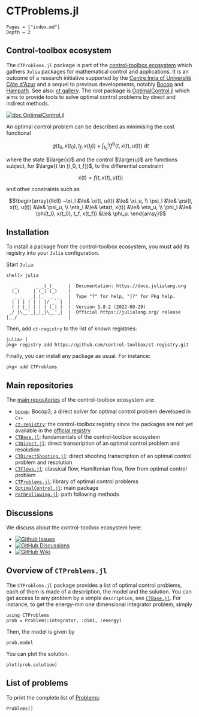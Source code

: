 # CTProblems.jl

```@contents
Pages = ["index.md"]
Depth = 2
```

## Control-toolbox ecosystem

The `CTProblems.jl` package is part of the [control-toolbox ecosystem](https://github.com/control-toolbox)
which gathers `Julia` packages for mathematical control and applications. It is an outcome of a research initiative supported by the [Centre Inria of Université Côte d'Azur](https://www.inria.fr/en/inria-centre-universite-cote-azur) and a sequel to previous developments, notably [Bocop](https://www.bocop.org) and [Hampath](https://www.hampath.org). See also: [ct gallery](https://ct.gitlabpages.inria.fr/gallery). The root package is [OptimalControl.jl](https://github.com/control-toolbox/OptimalControl.jl) which aims to provide tools to solve optimal control problems by direct and indirect methods.

[![doc OptimalControl.jl](https://img.shields.io/badge/doc-OptimalControl.jl-blue)](https://control-toolbox.github.io/OptimalControl.jl)

An optimal control problem can be described as minimising the cost functional

```math
g(t_0, x(t_0), t_f, x(t_f)) + \int_{t_0}^{t_f} f^{0}(t, x(t), u(t))~\mathrm{d}t
```

where the state $\large{x}$ and the control $\large{u}$ are functions subject, for $\large{t \in [t_0, t_f]}$,
to the differential constraint

```math
   \dot{x}(t) = f(t, x(t), u(t))
```

and other constraints such as

```math
\begin{array}{llcll}
~\xi_l  &\le& \xi(t, u(t))        &\le& \xi_u, \\
\psi_l &\le& \psi(t, x(t), u(t)) &\le& \psi_u, \\
\eta_l &\le& \eta(t, x(t))       &\le& \eta_u, \\
\phi_l &\le& \phi(t_0, x(t_0), t_f, x(t_f)) &\le& \phi_u.
\end{array}
```

## Installation

To install a package from the control-toolbox ecosystem, you must add its registry into your `Julia` configuration.

Start `Julia`:

```shell
shell> julia

   _       _ _(_)_     |  Documentation: https://docs.julialang.org
  (_)     | (_) (_)    |
   _ _   _| |_  __ _   |  Type "?" for help, "]?" for Pkg help.
  | | | | | | |/ _` |  |
  | | |_| | | | (_| |  |  Version 1.8.2 (2022-09-29)
 _/ |\__'_|_|_|\__'_|  |  Official https://julialang.org/ release
|__/                   |
```

Then, add `ct-registry` to the list of known registries:

```shell
julia> ]
pkg> registry add https://github.com/control-toolbox/ct-registry.git
```

Finally, you can install any package as usual. For instance:

```shell
pkg> add CTProblems
```

## Main repositories

The [main repositories](https://github.com/orgs/control-toolbox/repositories?type=all) of the control-toolbox ecosystem are:

* [`bocop`](https://github.com/control-toolbox/bocop): Bocop3, a direct solver for optimal control problem developed in `C++`
* [`ct-registry`](https://github.com/control-toolbox/ct-registry): the control-toolbox registry since the packages are not yet available in the [official registry](https://github.com/JuliaRegistries/General)
* [`CTBase.jl`](https://github.com/control-toolbox/CTBase.jl): fundamentals of the control-toolbox ecosystem
* [`CTDirect.jl`](https://github.com/control-toolbox/CTDirect.jl): direct transcription of an optimal control problem and resolution
* [`CTDirectShooting.jl`](https://github.com/control-toolbox/CTDirectShooting.jl): direct shooting transcription of an optimal control problem and resolution
* [`CTFlows.jl`](https://github.com/control-toolbox/CTFlows.jl): classical flow, Hamiltonian flow, flow from optimal control problem
* [`CTProblems.jl`](https://github.com/control-toolbox/CTProblems.jl): library of optimal control problems
* [`OptimalControl.jl`](https://github.com/control-toolbox/OptimalControl.jl): main package
* [`PathFollowing.jl`](https://github.com/control-toolbox/PathFollowing.jl): path following methods

## Discussions

We discuss about the control-toolbox ecosystem here:

* [![Github Issues](https://img.shields.io/github/issues-search?color=green&label=open%20issues&query=is%3Aopen%20is%3Aissue%20user%3Acontrol-toolbox%20archived%3Afalse)](https://github.com/issues?q=is%3Aopen+is%3Aissue+user%3Acontrol-toolbox+archived%3Afalse+)
* [![GitHub Discussions](https://img.shields.io/github/discussions/control-toolbox/control-toolbox.github.io?color=green)](https://github.com/orgs/control-toolbox/discussions)
* [![GitHub Wiki](https://img.shields.io/badge/wiki-ct-green)](https://github.com/control-toolbox/control-toolbox.github.io/wiki)

## Overview of `CTProblems.jl`

The `CTProblems.jl` package provides a list of optimal control problems, each of them is made of a description, the model and the solution. You can get access to any problem by a simple `description`, see [`CTBase.jl`](https://github.com/control-toolbox/CTBase.jl).
For instance, to get the energy-min one dimensional integrator problem, simply

```@example main
using CTProblems
prob = Problem(:integrator, :dim1, :energy)
```

Then, the model is given by

```@example main
prob.model
```

You can plot the solution.

```@example main
plot(prob.solution)
```

## List of problems

To print the complete list of [Problems](@ref):

```@example main
Problems()
```
